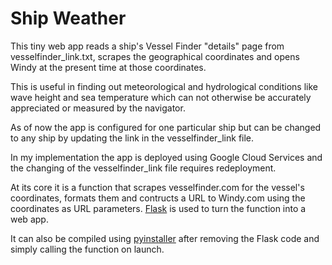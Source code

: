 # Ship Weather

This tiny web app reads a ship's Vessel Finder "details" page from vesselfinder_link.txt, scrapes the geographical coordinates and opens Windy at the present time at those coordinates.

This is useful in finding out meteorological and hydrological conditions like wave height  and sea temperature which can not otherwise be accurately appreciated or measured by the navigator.

As of now the app is configured for one particular ship but can be changed to any ship by updating the link in the vesselfinder_link file.

In my implementation the app is deployed using Google Cloud Services and the changing of the vesselfinder_link file requires redeployment.

At its core it is a function that scrapes vesselfinder.com for the vessel's coordinates, formats them and contructs a URL to Windy.com using the coordinates as URL parameters. [Flask](https://github.com/pallets/flask) is used to turn the function into a web app.

It can also be compiled using [pyinstaller](https://github.com/pyinstaller/pyinstaller) after removing the Flask code and simply calling the function on launch.
